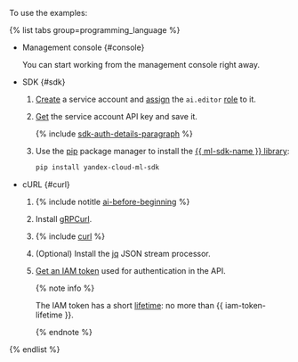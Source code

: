 To use the examples:

{% list tabs group=programming_language %}

- Management console {#console}

  You can start working from the management console right away.

- SDK {#sdk}

  1. [Create](../../iam/operations/sa/create.md) a service account and [assign](../../iam/operations/sa/assign-role-for-sa.md) the `ai.editor` [role](../../foundation-models/security/index.md#languageModels-user) to it.
  1. [Get](../../iam/operations/authentication/manage-api-keys.md#create-api-key) the service account API key and save it.

      {% include [sdk-auth-details-paragraph](./sdk-auth-details-paragraph.md) %}
  1. Use the [pip](https://pip.pypa.io/en/stable/) package manager to install the [{{ ml-sdk-name }} library](../../foundation-models/sdk/index.md):

      ```bash
      pip install yandex-cloud-ml-sdk
      ```

- cURL {#curl}

  1. {% include notitle [ai-before-beginning](./yandexgpt/ai-before-beginning.md) %}
  1. Install [gRPCurl](https://github.com/fullstorydev/grpcurl).
  1. {% include [curl](../curl.md) %}
  1. (Optional) Install the [jq](https://stedolan.github.io/jq/) JSON stream processor.
  1. [Get an IAM token](../../iam/operations/iam-token/create.md) used for authentication in the API.
  
     {% note info %}

     The IAM token has a short [lifetime](../../iam/concepts/authorization/iam-token.md#lifetime): no more than {{ iam-token-lifetime }}.

     {% endnote %}
   
{% endlist %}